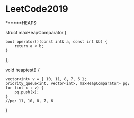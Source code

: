 # LeetCode2019

******HEAPS:

struct maxHeapComparator {

	bool operator()(const int& a, const int &b) {
		return a < b;
	}
	
};

void heaptest() {

	vector<int> v = { 10, 11, 8, 7, 6 };
	priority_queue<int, vector<int>, maxHeapComparator> pq;
	for (int x : v) {
		pq.push(x);
	}
	//pq: 11, 10, 8, 7, 6
}
